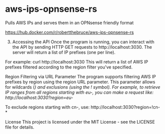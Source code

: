 # aws-ips-opnsense-rs
Pulls AWS IPs and serves them in an OPNsense friendly format

https://hub.docker.com/r/robertthebruce/aws-ips-opnsense-rs

3. Accessing the API
Once the program is running, you can interact with the API by sending HTTP GET requests to http://localhost:3030. The server will return a list of IP prefixes (one per line).

For example:
curl http://localhost:3030
This will return a list of AWS IP prefixes filtered according to the region filter you've specified.

Region Filtering via URL Parameter
The program supports filtering AWS IP prefixes by region using the region URL parameter. This parameter allows for wildcards (*) and exclusions (using the ! symbol). For example, to retrieve IP ranges from all regions starting with eu-, you can make a request like:
http://localhost:3030?region=eu-*

To exclude regions starting with cn-, use:
http://localhost:3030?region=!cn-*

License
This project is licensed under the MIT License - see the LICENSE file for details.
